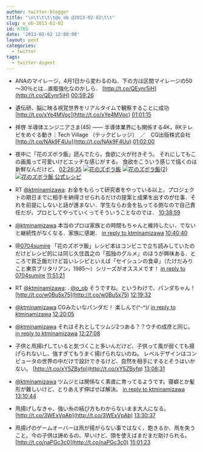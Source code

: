 ```yaml
---
author: twitter-blogger
title: "\n\t\t\t\t@o_ob @2013-02-02\t\t"
slug: o_ob-2013-02-02
id: 6765
date: '2013-02-02 12:00:00'
layout: post
categories:
  - twitter
tags:
  - twitter-digest
---
```


*   ANAのマイレージ，4月1日から変わるのね．下の方は区間マイレージの50～30％とは…直販強化なのかしら． [http://t.co/QEynr5iH](http://t.co/QEynr5iH) [00:59:26](http://twitter.com/o_ob/statuses/297373601059966976)
*   遺伝研、脳に映る視覚世界をリアルタイムで観察することに成功 [http://t.co/xYe4MVoc](http://t.co/xYe4MVoc) [01:01:15](http://twitter.com/o_ob/statuses/297374060621471745)
*   拝啓 半導体エンジニアさま(45) ―― 半導体業界にも関係する4K，8Kテレビをめぐる動き｜Tech Village （テックビレッジ）　／　CQ出版株式会社 [http://t.co/NAk9F4Uu](http://t.co/NAk9F4Uu) [01:02:00](http://twitter.com/o_ob/statuses/297374250753466368)
*   夜中に「花のズボラ飯」読んでたら，食欲に火が付きそう。 それにしてもこの画風って可愛いけどエッチな感じがする。 食欲をこういう感じで描くのは新鮮なんだけど。 [02:26:35](http://twitter.com/o_ob/statuses/297395536170991617)
[![花のズボラ飯](http://aki.shirai.as//HLIC/950760811cf4ba48d72c7dadce249a00.jpg)](http://www.amazon.co.jp/%E8%8A%B1%E3%81%AE%E3%82%BA%E3%83%9C%E3%83%A9%E9%A3%AF-%E4%B9%85%E4%BD%8F-%E6%98%8C%E4%B9%8B/dp/4253104525%3FSubscriptionId%3DAKIAJ56UK3AZ2R4ZXWZQ%26tag%3Damazonas-22%26linkCode%3Dxm2%26camp%3D2025%26creative%3D165953%26creativeASIN%3D4253104525 "Amazon で商品の詳細を確認する")
[![花のズボラ飯(2)](http://aki.shirai.as//HLIC/68069d46ce8e6660818217310adab44f.jpg)](http://www.amazon.co.jp/%E8%8A%B1%E3%81%AE%E3%82%BA%E3%83%9C%E3%83%A9%E9%A3%AF-2-%E4%B9%85%E4%BD%8F%E6%98%8C%E4%B9%8B/dp/4253104592%3FSubscriptionId%3DAKIAJ56UK3AZ2R4ZXWZQ%26tag%3Damazonas-22%26linkCode%3Dxm2%26camp%3D2025%26creative%3D165953%26creativeASIN%3D4253104592 "Amazon で商品の詳細を確認する")
[![花のズボラ飯 公式レシピ](http://aki.shirai.as//HLIC/0b1a1b85a64c081cdf5b4093af99eaff.jpg)](http://www.amazon.co.jp/%E8%8A%B1%E3%81%AE%E3%82%BA%E3%83%9C%E3%83%A9%E9%A3%AF-%E5%85%AC%E5%BC%8F%E3%83%AC%E3%82%B7%E3%83%94-%E3%83%89%E3%83%A9%E3%83%9E%E3%80%8C%E8%8A%B1%E3%81%AE%E3%82%BA%E3%83%9C%E3%83%A9%E9%A3%AF%E3%80%8D%E8%A3%BD%E4%BD%9C%E5%A7%94%E5%93%A1%E4%BC%9A/dp/4800204046%3FSubscriptionId%3DAKIAJ56UK3AZ2R4ZXWZQ%26tag%3Damazonas-22%26linkCode%3Dxm2%26camp%3D2025%26creative%3D165953%26creativeASIN%3D4800204046 "Amazon で商品の詳細を確認する")

*   RT [@ktminamizawa](http://twitter.com/ktminamizawa): お金をもらって研究者をやっている以上，プロジェクトの期日までに相手を納得させられるだけの提案と成果を出すのが仕事．それを前提にしないと話が進まない．学生ならお金を払ってる側なので自己責任だが，プロとしてやっていくってそういうことなのでは． [10:38:59](http://twitter.com/o_ob/statuses/297519453120368640)
*   [@ktminamizawa](http://twitter.com/ktminamizawa) 本当のプロは家族との時間もちゃんと維持したい．でないと継続性がなくなる．家族に感謝． [in reply to ktminamizawa](http://twitter.com/ktminamizawa/statuses/297380136221818880) [10:40:40](http://twitter.com/o_ob/statuses/297519873767133184)
*   [@0704sumire](http://twitter.com/0704sumire) 「花のズボラ飯」レシピ本はコンビニで立ち読みしていたのだけどレシピ的には同じ久住昌之の「孤独のグルメ」のほうが興味ある．ところで貧乏飯だけど旨いレシピといえば「セイシュンの食卓」（たけだみりこと東京ブリタリアン，1985～）シリーズがオススメです！ [in reply to 0704sumire](http://twitter.com/0704sumire/statuses/297397195064369152) [11:51:21](http://twitter.com/o_ob/statuses/297537661416112129)
*   RT [@ktminamizawa](http://twitter.com/ktminamizawa): . [@o_ob](http://twitter.com/o_ob) そうですね。というわけで、パンダちゃん！ [http://t.co/w0Bu5x75](http://t.co/w0Bu5x75) [12:19:32](http://twitter.com/o_ob/statuses/297544756068769792)
*   [@ktminamizawa](http://twitter.com/ktminamizawa) CGみたいなパンダだ！ 楽しんで(^-^)/ [in reply to ktminamizawa](http://twitter.com/ktminamizawa/statuses/297544638594699264) [12:20:05](http://twitter.com/o_ob/statuses/297544893138620416)
*   [@ktminamizawa](http://twitter.com/ktminamizawa) それはそれとしてツムジ2つある？？ウチの成彦と同じ。 [in reply to ktminamizawa](http://twitter.com/ktminamizawa/statuses/297544638594699264) [12:27:08](http://twitter.com/o_ob/statuses/297546668612673536)
*   子供と凧揚げしていると気づくこと多いんだけど、子供って風が弱くても揚げられないし、強すぎてもうまく揚げられないのね。 レベルデザインはコンピュータの世界の中だけで設計できるけど、自然を相手にするとそうはいかない。 [http://t.co/xY5ZByfq](http://t.co/xY5ZByfq) [13:08:31](http://twitter.com/o_ob/statuses/297557079454003201)
*   [@ktminamizawa](http://twitter.com/ktminamizawa) ツムジとは関係なく素直に育ってるようです。寝癖とか髪形が難しいけど、とりあえず伸ばせば解決。 [in reply to ktminamizawa](http://twitter.com/ktminamizawa/statuses/297555781488893953) [13:10:44](http://twitter.com/o_ob/statuses/297557640043704320)
*   凧揚げしなきゃ、強い糸の結び方もわからないまま大人になる。 [http://t.co/3WExVpAb](http://t.co/3WExVpAb) [13:30:37](http://twitter.com/o_ob/statuses/297562642116124672)
*   凧揚げのゲームオーバーは凧が揚がらない事ではなく、飽きるか、凧を失うこと。今の子供は諦めるの、早いけど、頭を使えばまだまだ助けられる。 [http://t.co/naPGc3c0](http://t.co/naPGc3c0) [15:01:23](http://twitter.com/o_ob/statuses/297585483804971008)